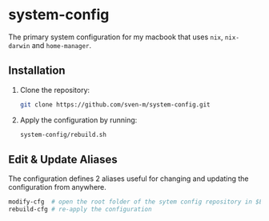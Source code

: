 # system-config

The primary system configuration for my macbook that uses `nix`, `nix-darwin` and `home-manager`.

## Installation

1. Clone the repository:
    ```sh
    git clone https://github.com/sven-m/system-config.git
    ```

2. Apply the configuration by running:
    ```sh
    system-config/rebuild.sh
    ```

## Edit & Update Aliases

The configuration defines 2 aliases useful for changing and updating the configuration from anywhere.
```sh
modify-cfg  # open the root folder of the sytem config repository in $EDITOR
rebuild-cfg # re-apply the configuration
```
